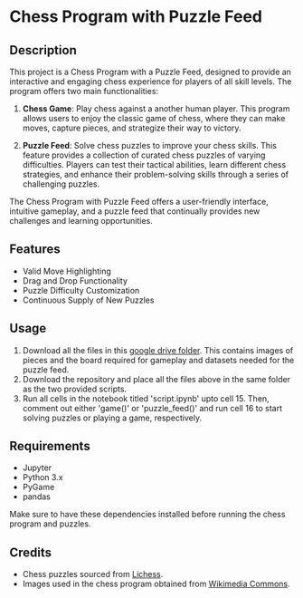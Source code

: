 # Chess Program with Puzzle Feed

## Description
This project is a Chess Program with a Puzzle Feed, designed to provide an interactive and engaging chess experience for players of all skill levels. The program offers two main functionalities:

1. **Chess Game**: Play chess against a another human player. This program allows users to enjoy the classic game of chess, where they can make moves, capture pieces, and strategize their way to victory.

2. **Puzzle Feed**: Solve chess puzzles to improve your chess skills. This feature provides a collection of curated chess puzzles of varying difficulties. Players can test their tactical abilities, learn different chess strategies, and enhance their problem-solving skills through a series of challenging puzzles.

The Chess Program with Puzzle Feed offers a user-friendly interface, intuitive gameplay, and a puzzle feed that continually provides new challenges and learning opportunities.

## Features

- Valid Move Highlighting
- Drag and Drop Functionality
- Puzzle Difficulty Customization
- Continuous Supply of New Puzzles

## Usage

1. Download all the files in this [google drive folder](https://drive.google.com/drive/folders/1nWthTefxOHjWL8pTfBJ7G7tE94uXhedi?usp=sharing). This contains images of pieces and the board required for gameplay and datasets needed for the puzzle feed.
2. Download the repository and place all the files above in the same folder as the two provided scripts.
3. Run all cells in the notebook titled 'script.ipynb' upto cell 15. Then, comment out either 'game()' or 'puzzle_feed()' and run cell 16 to start solving puzzles or playing a game, respectively.

## Requirements

- Jupyter
- Python 3.x
- PyGame
- pandas

Make sure to have these dependencies installed before running the chess program and puzzles.

## Credits

- Chess puzzles sourced from [Lichess](https://database.lichess.org/).
- Images used in the chess program obtained from [Wikimedia Commons](https://commons.wikimedia.org/wiki/Category:SVG_chess_pieces).
